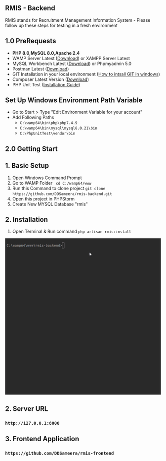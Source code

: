 ## RMIS - Backend

RMIS stands for Recruitment Management Information System - Please follow up these steps  for testing in a fresh environment

## 1.0 PreRequests
- ****PHP 8.0,MySQL 8.0,Apache 2.4****
- WAMP Server Latest ([Download](https://www.wampserver.com/en/))
  or XAMPP Server Latest
- MySQL Workbench Latest ([Download](https://dev.mysql.com/downloads/workbench/)) or Phpmyadmin 5.0
- Postman Latest ([Download](https://www.postman.com/downloads/))
- GIT Installation in your local environment ([How to intsall GIT in windows](https://phoenixnap.com/kb/how-to-install-git-windows))
- Composer Latest Version ([Download](https://getcomposer.org/download/ ))
- PHP Unit Test ([Installation Guide](https://perials.com/installing-phpunit-windows/))

## Set Up Windows Environment Path Variable
- Go to Start > Type "Edit Environment Variable for your account"
- Add Following Paths 
    - `C:\wamp64\bin\php\php7.4.9`
    - `C:\wamp64\bin\mysql\mysql8.0.21\bin`
    - `C:\PhpUnitTest\vendor\bin`

## 2.0 Getting Start

## 1. Basic Setup
1. Open Windows Command Prompt 
2. Go to WAMP Folder <code> cd  C:/wamp64/www </code>
3. Run this Command to clone project
   `git clone https://github.com/DDSameera/rmis-backend.git` 
4. Open this project in PHPStorm 
5. Create New MYSQL Database "rmis"

## 2. Installation 
1. Open Terminal & Run command ``php artisan rmis:install``

<img alt="rmis_install" src="https://raw.githubusercontent.com/DDSameera/rmis-backend/master/public/assets/images/pa_rm_install.gif"/>
       
## 2. Server URL

### ``http://127.0.0.1:8000``


## 3. Frontend Application
### ``https://github.com/DDSameera/rmis-frontend``